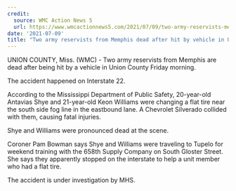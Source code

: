 ```yaml
---
credit:
  source: WMC Action News 5
  url: https://www.wmcactionnews5.com/2021/07/09/two-army-reservists-memphis-dead-after-hit-by-vehicle-union-county-miss/
date: '2021-07-09'
title: "Two army reservists from Memphis dead after hit by vehicle in Union County, Miss."
---
```

UNION COUNTY, Miss. (WMC) - Two army reservists from Memphis are dead after being hit by a vehicle in Union County Friday morning.

The accident happened on Interstate 22.

According to the Mississippi Department of Public Safety, 20-year-old Antavias Shye and 21-year-old Keon Williams were changing a flat tire near the south side fog line in the eastbound lane. A Chevrolet Silverado collided with them, causing fatal injuries.

Shye and Williams were pronounced dead at the scene.

Coroner Pam Bowman says Shye and Williams were traveling to Tupelo for weekend training with the 658th Supply Company on South Gloster Street. She says they apparently stopped on the interstate to help a unit member who had a flat tire.

The accident is under investigation by MHS.
